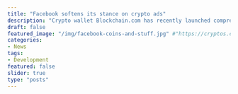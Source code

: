 ```yaml
---
title: "Facebook softens its stance on crypto ads"
description: "Crypto wallet Blockchain.com has recently launched comprehensive institutional platform called Blockchain Principal Strategies (BPS)."
draft: false
featured_image: "/img/facebook-coins-and-stuff.jpg" #"https://cryptos.com/wp-content/uploads/2018/07/0_w8Lu60lBMow0pVOV-910x420.jpg"
categories:
- News
tags:
- Development
featured: false
slider: true
type: "posts"
---
```

